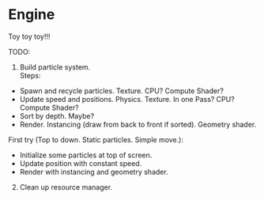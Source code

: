 Engine
======
Toy toy toy!!!  

TODO:  
1. Build particle system.  
Steps:  
* Spawn and recycle particles. Texture. CPU? Compute Shader?
* Update speed and positions. Physics. Texture. In one Pass? CPU? Compute Shader?
* Sort by depth. Maybe?
* Render. Instancing (draw from back to front if sorted). Geometry shader.  


First try (Top to down. Static particles. Simple move.):  
* Initialize some particles at top of screen.
* Update position with constant speed.
* Render with instancing and geometry shader.  

2. Clean up resource manager.
